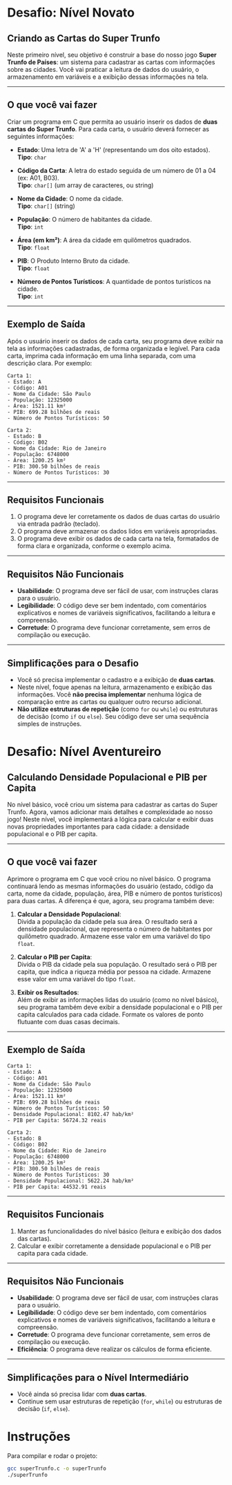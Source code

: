 # Desafio: Nível Novato

## Criando as Cartas do Super Trunfo

Neste primeiro nível, seu objetivo é construir a base do nosso jogo **Super Trunfo de Países**: um sistema para cadastrar as cartas com informações sobre as cidades. Você vai praticar a leitura de dados do usuário, o armazenamento em variáveis e a exibição dessas informações na tela.

---

## O que você vai fazer

Criar um programa em C que permita ao usuário inserir os dados de **duas cartas do Super Trunfo**. Para cada carta, o usuário deverá fornecer as seguintes informações:

- **Estado**: Uma letra de 'A' a 'H' (representando um dos oito estados).  
  **Tipo**: `char`

- **Código da Carta**: A letra do estado seguida de um número de 01 a 04 (ex: A01, B03).  
  **Tipo**: `char[]` (um array de caracteres, ou string)

- **Nome da Cidade**: O nome da cidade.  
  **Tipo**: `char[]` (string)

- **População**: O número de habitantes da cidade.  
  **Tipo**: `int`

- **Área (em km²)**: A área da cidade em quilômetros quadrados.  
  **Tipo**: `float`

- **PIB**: O Produto Interno Bruto da cidade.  
  **Tipo**: `float`

- **Número de Pontos Turísticos**: A quantidade de pontos turísticos na cidade.  
  **Tipo**: `int`

---

## Exemplo de Saída

Após o usuário inserir os dados de cada carta, seu programa deve exibir na tela as informações cadastradas, de forma organizada e legível. Para cada carta, imprima cada informação em uma linha separada, com uma descrição clara. Por exemplo:

```plaintext
Carta 1:
- Estado: A
- Código: A01
- Nome da Cidade: São Paulo
- População: 12325000
- Área: 1521.11 km²
- PIB: 699.28 bilhões de reais
- Número de Pontos Turísticos: 50

Carta 2:
- Estado: B
- Código: B02
- Nome da Cidade: Rio de Janeiro
- População: 6748000
- Área: 1200.25 km²
- PIB: 300.50 bilhões de reais
- Número de Pontos Turísticos: 30
```

---

## Requisitos Funcionais

1. O programa deve ler corretamente os dados de duas cartas do usuário via entrada padrão (teclado).
2. O programa deve armazenar os dados lidos em variáveis apropriadas.
3. O programa deve exibir os dados de cada carta na tela, formatados de forma clara e organizada, conforme o exemplo acima.

---

## Requisitos Não Funcionais

- **Usabilidade**: O programa deve ser fácil de usar, com instruções claras para o usuário.
- **Legibilidade**: O código deve ser bem indentado, com comentários explicativos e nomes de variáveis significativos, facilitando a leitura e compreensão.
- **Corretude**: O programa deve funcionar corretamente, sem erros de compilação ou execução.

---

## Simplificações para o Desafio

- Você só precisa implementar o cadastro e a exibição de **duas cartas**.
- Neste nível, foque apenas na leitura, armazenamento e exibição das informações. Você **não precisa implementar** nenhuma lógica de comparação entre as cartas ou qualquer outro recurso adicional.
- **Não utilize estruturas de repetição** (como `for` ou `while`) ou estruturas de decisão (como `if` ou `else`). Seu código deve ser uma sequência simples de instruções.

# Desafio: Nível Aventureiro
## Calculando Densidade Populacional e PIB per Capita

No nível básico, você criou um sistema para cadastrar as cartas do Super Trunfo. Agora, vamos adicionar mais detalhes e complexidade ao nosso jogo! Neste nível, você implementará a lógica para calcular e exibir duas novas propriedades importantes para cada cidade: a densidade populacional e o PIB per capita.

---

## O que você vai fazer

Aprimore o programa em C que você criou no nível básico. O programa continuará lendo as mesmas informações do usuário (estado, código da carta, nome da cidade, população, área, PIB e número de pontos turísticos) para duas cartas. A diferença é que, agora, seu programa também deve:

1. **Calcular a Densidade Populacional**:  
  Divida a população da cidade pela sua área. O resultado será a densidade populacional, que representa o número de habitantes por quilômetro quadrado. Armazene esse valor em uma variável do tipo `float`.

2. **Calcular o PIB per Capita**:  
  Divida o PIB da cidade pela sua população. O resultado será o PIB per capita, que indica a riqueza média por pessoa na cidade. Armazene esse valor em uma variável do tipo `float`.

3. **Exibir os Resultados**:  
  Além de exibir as informações lidas do usuário (como no nível básico), seu programa também deve exibir a densidade populacional e o PIB per capita calculados para cada cidade. Formate os valores de ponto flutuante com duas casas decimais.

---

## Exemplo de Saída

```plaintext
Carta 1:
- Estado: A
- Código: A01
- Nome da Cidade: São Paulo
- População: 12325000
- Área: 1521.11 km²
- PIB: 699.28 bilhões de reais
- Número de Pontos Turísticos: 50
- Densidade Populacional: 8102.47 hab/km²
- PIB per Capita: 56724.32 reais

Carta 2:
- Estado: B
- Código: B02
- Nome da Cidade: Rio de Janeiro
- População: 6748000
- Área: 1200.25 km²
- PIB: 300.50 bilhões de reais
- Número de Pontos Turísticos: 30
- Densidade Populacional: 5622.24 hab/km²
- PIB per Capita: 44532.91 reais
```

---

## Requisitos Funcionais

1. Manter as funcionalidades do nível básico (leitura e exibição dos dados das cartas).
2. Calcular e exibir corretamente a densidade populacional e o PIB per capita para cada cidade.

---

## Requisitos Não Funcionais

- **Usabilidade**: O programa deve ser fácil de usar, com instruções claras para o usuário.
- **Legibilidade**: O código deve ser bem indentado, com comentários explicativos e nomes de variáveis significativos, facilitando a leitura e compreensão.
- **Corretude**: O programa deve funcionar corretamente, sem erros de compilação ou execução.
- **Eficiência**: O programa deve realizar os cálculos de forma eficiente.

---

## Simplificações para o Nível Intermediário

- Você ainda só precisa lidar com **duas cartas**.
- Continue sem usar estruturas de repetição (`for`, `while`) ou estruturas de decisão (`if`, `else`).

# Instruções
Para compilar e rodar o projeto:
```bash
gcc superTrunfo.c -o superTrunfo
./superTrunfo
```